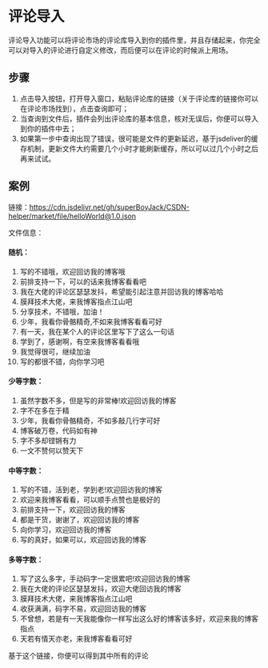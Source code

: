 # 评论导入

评论导入功能可以将评论市场的评论库导入到你的插件里，并且存储起来，你完全可以对导入的评论进行自定义修改，而后便可以在评论的时候派上用场。

## 步骤

1. 点击导入按钮，打开导入窗口，粘贴评论库的链接（关于评论库的链接你可以在评论市场找到），点击查询即可；
2. 当查询到文件后，插件会列出评论库的基本信息，核对无误后，你便可以导入到你的插件中去；
3. 如果第一步中查询出现了错误，很可能是文件的更新延迟，基于jsdeliver的缓存机制，更新文件大约需要几个小时才能刷新缓存，所以可以过几个小时之后再来试试。

## 案例

链接：https://cdn.jsdelivr.net/gh/superBoyJack/CSDN-helper/market/file/helloWorld@1.0.json

文件信息：

#### 随机：

1. 写的不错哦，欢迎回访我的博客哦
2. 前排支持一下，可以的话来我博客看看吧
3. 我在大佬的评论区瑟瑟发抖，希望能引起注意并回访我的博客哈哈
4. 膜拜技术大佬，来我博客指点江山吧
5. 分享技术，不错哦，加油！
6. 少年，我看你骨骼精奇,不如来我博客看看可好
7. 有一天，我在某个人的评论区里写下了这么一句话
8. 学到了，感谢啊，有空来我博客看看哦
9. 我觉得很可，继续加油
10. 写的都很不错，向你学习吧

#### 少等字数：

1. 虽然字数不多，但是写的非常棒!欢迎回访我的博客
2. 字不在多在于精
3. 少年，我看你骨骼精奇，不如多敲几行字可好
4. 博客破万卷，代码如有神
5. 字不多却铿锵有力
6. 一文不赞何以赞天下

#### 中等字数：

1. 写的不错，活到老，学到老!欢迎回访我的博客
2. 欢迎来我博客看看，可以顺手点赞也是极好的
3. 前排支持一下，欢迎回访我的博客
4. 都是干货，谢谢了，欢迎回访我的博客
5. 向你学习，欢迎回访我的博客
6. 写的真好，如果可以，欢迎回访我的博客

#### 多等字数：

1. 写了这么多字，手动码字一定很累吧!欢迎回访我的博客
2. 我在大佬的评论区瑟瑟发抖，欢迎大佬回访我的博客
3. 膜拜技术大佬，来我博客指点江山吧
4. 收获满满，码字不易，欢迎回访我的博客
5. 不曾想，若是有一天我能像你一样写出这么好的博客该多好，欢迎来我的博客指点
6. 天若有情天亦老，来我博客看看可好

基于这个链接，你便可以得到其中所有的评论